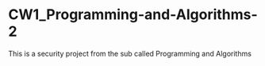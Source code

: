 # CW1_Programming-and-Algorithms-2
This is a security project from the sub called Programming and Algorithms
